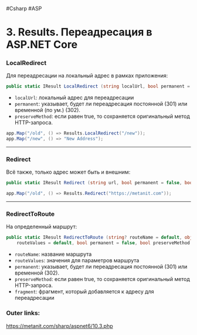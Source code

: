 #Csharp #ASP

# 3. Results. Переадресация в ASP.NET Core

### LocalRedirect
Для переадресации на локальный адрес в рамках приложения:

```csharp
public static IResult LocalRedirect (string localUrl, bool permanent = false, bool preserveMethod = false);
```

- `localUrl`: локальный адрес для переадресации
- `permanent`: указывает, будет ли переадресация постоянной (301) или временной (по ум.) (302).
- `preserveMethod`: если равен true, то сохраняется оригинальный метод HTTP-запроса.

```csharp
app.Map("/old", () => Results.LocalRedirect("/new"));
app.Map("/new", () => "New Address");
```

---
### Redirect
Всё также, только адрес может быть и внешним:
```csharp
public static IResult Redirect (string url, bool permanent = false, bool preserveMethod = false);
```

```csharp
app.Map("/old", () => Results.Redirect("https://metanit.com"));
```

---
### RedirectToRoute
На определенный маршрут:

```csharp
public static IResult RedirectToRoute (string? routeName = default, object? 
    routeValues = default, bool permanent = false, bool preserveMethod = false, string? fragment = default);
```

- `routeName`: название маршрута
- `routeValues`: значения для параметров маршрута
- `permanent`: указывает, будет ли переадресация постоянной (301) или временной (302).
- `preserveMethod`: если равен true, то сохраняется оригинальный метод HTTP-запроса.
- `fragment`: фрагмент, который добавляется к адресу для переадресации

### Outer links:
https://metanit.com/sharp/aspnet6/10.3.php